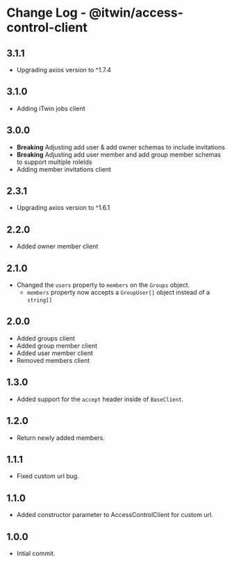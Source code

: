 # Change Log - @itwin/access-control-client

## 3.1.1

- Upgrading axios version to ^1.7.4

## 3.1.0

- Adding iTwin jobs client

## 3.0.0

- **Breaking** Adjusting add user & add owner schemas to include invitations
- **Breaking** Adjusting add user member and add group member schemas to support multiple roleIds
- Adding member invitations client

## 2.3.1

- Upgrading axios version to ^1.6.1

## 2.2.0

- Added owner member client

## 2.1.0

- Changed the `users` property to `members` on the `Groups` object.
  - `members` property now accepts a `GroupUser[]` object instead of a `string[]`

## 2.0.0

- Added groups client
- Added group member client
- Added user member client
- Removed members client

## 1.3.0

- Added support for the `accept` header inside of `BaseClient`.

## 1.2.0

- Return newly added members.

## 1.1.1

- Fixed custom url bug.

## 1.1.0

- Added constructor parameter to AccessControlClient for custom url.

## 1.0.0

- Intial commit.
